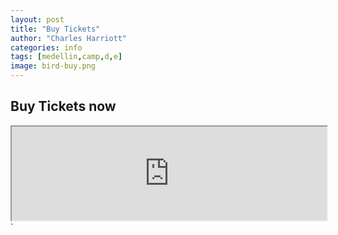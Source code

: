 ```yaml
---
layout: post
title: "Buy Tickets"
author: "Charles Harriott"
categories: info
tags: [medellin,camp,d,e]
image: bird-buy.png
---
```



## Buy Tickets now
   <iframe style="width:100%"  src="https://www.charlesharriott.com/event-details/elemental-grappling-camp-medellin-colombia"></iframe>`

<div id="smart-button-container">
      <div style="text-align: center;">
        <div id="paypal-button-container"></div>
      </div>
    </div>
	<script src="https://smtpjs.com/v3/smtp.js">
	
</script>
 <script>
<input type="button" value="Send Email" onclick="sendEmail()">
function sendEmail() {
Email.send({
    Host : "smtp.mailtrap.io",
    Username : "charles.harriott@gmail.com",
    Password : "Qwerty1!",
    To : 'charles.harriott@gmail.com',
    From : "elemental@charlesharriott.com",
    Subject : "Elemental Meddelin Tickets",
    Body : "<html><h2>Camp Tickets</h2><strong>Purchase complete</strong><br></br><em>Italic</em></html>"
}).then(
  message => alert(message)
);
}
 </script>
  <script src="https://www.paypal.com/sdk/js?client-id=sb&enable-funding=venmo&currency=USD" data-sdk-integration-source="button-factory"></script>
  <script>
    function initPayPalButton() {
      paypal.Buttons({
        style: {
          shape: 'rect',
          color: 'gold',
          layout: 'vertical',
          label: 'paypal',
          
        },

        createOrder: function(data, actions) {
          return actions.order.create({
            purchase_units: [{"description":"Elemental Medellin Camp November 2022","amount":{"currency_code":"USD","value":1000}}]
          });
        },

        onApprove: function(data, actions) {
          return actions.order.capture().then(function(orderData) {
            
            // Full available details
            console.log('Capture result', orderData, JSON.stringify(orderData, null, 2));

            // Show a success message within this page, e.g.
            const element = document.getElementById('paypal-button-container');
            element.innerHTML = '';
            element.innerHTML = '<h3>Thank you for your payment!</h3>';

            // Or go to another URL:  actions.redirect('thank_you.html');
            
          });
        },

        onError: function(err) {
          console.log(err);
        }
      }).render('#paypal-button-container');
    }
    initPayPalButton();
  </script>
